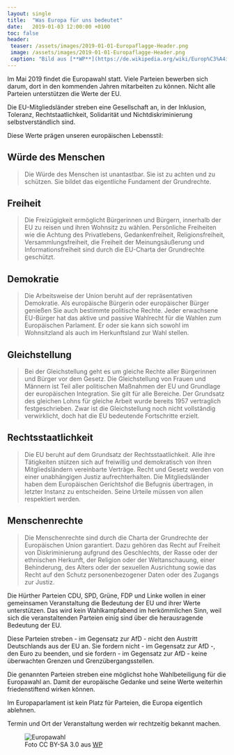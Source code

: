 ```yaml
---
layout: single
title:  "Was Europa für uns bedeutet"
date:   2019-01-03 12:00:00 +0100
toc: false
header:
 teaser: /assets/images/2019-01-01-Europaflagge-Header.png
 image: /assets/images/2019-01-01-Europaflagge-Header.png
 caption: "Bild aus [**WP**](https://de.wikipedia.org/wiki/Europ%C3%A4ische_Union)"
---
```

Im Mai 2019 findet die Europawahl statt. Viele Parteien bewerben sich darum, dort in den kommenden Jahren mitarbeiten zu können. Nicht alle Parteien unterstützen die Werte der EU.

Die EU-Mitgliedsländer streben eine Gesellschaft an, in der Inklusion, Toleranz, Rechtstaatlichkeit, Solidarität und Nichtdiskriminierung selbstverständlich sind. 

Diese Werte prägen unseren europäischen Lebensstil:

## Würde des Menschen
> Die Würde des Menschen ist unantastbar. Sie ist zu achten und zu schützen. Sie bildet das eigentliche Fundament der Grundrechte.

## Freiheit
> Die Freizügigkeit ermöglicht Bürgerinnen und Bürgern, innerhalb der EU zu reisen und ihren Wohnsitz zu wählen. Persönliche Freiheiten wie die Achtung des Privatlebens, Gedankenfreiheit, Religionsfreiheit, Versammlungsfreiheit, die Freiheit der Meinungsäußerung und Informationsfreiheit sind durch die EU-Charta der Grundrechte geschützt.

## Demokratie
> Die Arbeitsweise der Union beruht auf der repräsentativen Demokratie. Als europäische Bürgerin oder europäischer Bürger genießen Sie auch bestimmte politische Rechte. Jeder erwachsene EU-Bürger hat das aktive und passive Wahlrecht für die Wahlen zum Europäischen Parlament. Er oder sie kann sich sowohl im Wohnsitzland als auch im Herkunftsland zur Wahl stellen.

## Gleichstellung
> Bei der Gleichstellung geht es um gleiche Rechte aller Bürgerinnen und Bürger vor dem Gesetz. Die Gleichstellung von Frauen und Männern ist Teil aller politischen Maßnahmen der EU und Grundlage der europäischen Integration. Sie gilt für alle Bereiche. Der Grundsatz des gleichen Lohns für gleiche Arbeit wurde bereits 1957 vertraglich festgeschrieben. Zwar ist die Gleichstellung noch nicht vollständig verwirklicht, doch hat die EU bedeutende Fortschritte erzielt.

## Rechtsstaatlichkeit
> Die EU beruht auf dem Grundsatz der Rechtsstaatlichkeit. Alle ihre Tätigkeiten stützen sich auf freiwillig und demokratisch von ihren Mitgliedsländern vereinbarte Verträge. Recht und Gesetz werden von einer unabhängigen Justiz aufrechterhalten. Die Mitgliedsländer haben dem Europäischen Gerichtshof die Befugnis übertragen, in letzter Instanz zu entscheiden. Seine Urteile müssen von allen respektiert werden.

## Menschenrechte
> Die Menschenrechte sind durch die Charta der Grundrechte der Europäischen Union garantiert. Dazu gehören das Recht auf Freiheit von Diskriminierung aufgrund des Geschlechts, der Rasse oder der ethnischen Herkunft, der Religion oder der Weltanschauung, einer Behinderung, des Alters oder der sexuellen Ausrichtung sowie das Recht auf den Schutz personenbezogener Daten oder des Zugangs zur Justiz.

Die Hürther Parteien CDU, SPD, Grüne, FDP und Linke wollen in einer gemeinsamen Veranstaltung die Bedeutung der EU und ihrer Werte unterstützen. Das wird kein Wahlkampfabend im herkömmlichen Sinn, weil sich die veranstaltenden Parteien einig sind über die herausragende Bedeutung der EU. 

Diese Parteien streben - im Gegensatz zur AfD - nicht den Austritt Deutschlands aus der EU an. Sie fordern nicht - im Gegensatz zur AfD -, den Euro zu beenden, und sie fordern - im Gegensatz zur AfD - keine überwachten Grenzen und Grenzübergangsstellen.

Die genannten Parteien streben eine möglichst hohe Wahlbeteiligung für die Europawahl an. Damit der europäische Gedanke und seine Werte weiterhin friedenstiftend wirken können. 

Im Europaparlament ist kein Platz für Parteien, die Europa eigentlich ablehnen.

Termin und Ort der Veranstaltung werden wir rechtzeitig bekannt machen.

<figure  class="align-left">
  <img src="{{ site.url }}{{ site.baseurl }}/assets/images/2019-01-01-Europarl_logo.svg" alt="Europawahl">
  <figcaption>Foto CC BY-SA 3.0 aus <a href="https://de.wikipedia.org/wiki/Europawahl">WP</a></figcaption>
</figure> 









